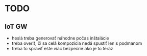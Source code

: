 # TODO

## IoT GW

* heslá treba generovať náhodne počas inštalácie
* treba overiť, či sa celá kompozícia nedá spustiť len s podmanom
* treba to spraviť ešte viac bezpečné ako je to teraz
